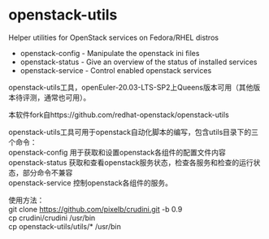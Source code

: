 openstack-utils
===============

Helper utilities for OpenStack services on Fedora/RHEL distros

* openstack-config        - Manipulate the openstack ini files
* openstack-status        - Give an overview of the status of installed services
* openstack-service       - Control enabled openstack services

openstack-utils工具，openEuler-20.03-LTS-SP2上Queens版本可用（其他版本待评测，通常也可用）。

本软件fork自https://github.com/redhat-openstack/openstack-utils

openstack-utils工具可用于openstack自动化脚本的编写，包含utils目录下的三个命令：  
openstack-config 用于获取和设置openstack各组件的配置文件内容    
openstack-status 获取和查看openstack服务状态，检查各服务和检查的运行状态，部分命令不兼容   
openstack-service 控制openstack各组件的服务。   

使用方法：   
git clone https://github.com/pixelb/crudini.git -b 0.9   
cp crudini/crudini /usr/bin   
cp openstack-utils/utils/* /usr/bin
 